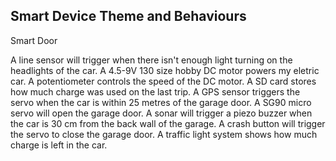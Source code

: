 <!-- # Design Document -->

## Smart Device Theme and Behaviours

Smart Door

A line sensor will trigger when there isn't enough light turning on the headlights of the car.
A 4.5-9V 130 size hobby DC motor powers my eletric car.
A potentiometer controls the speed of the DC motor.
A SD card stores how much charge was used on the last trip.
A GPS sensor triggers the servo when the car is within 25 metres of the garage door.
A SG90 micro servo will open the garage door.
A sonar will trigger a piezo buzzer when the car is 30 cm from the back wall of the garage.
A crash button will trigger the servo to close the garage door.
A traffic light system shows how much charge is left in the car.

